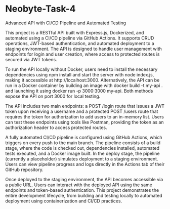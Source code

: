 # Neobyte-Task-4
Advanced API with CI/CD Pipeline and Automated Testing

This project is a RESTful API built with Express.js, Dockerized, and automated using a CI/CD pipeline via GitHub Actions. It supports CRUD operations, JWT-based authentication, and automated deployment to a staging environment. The API is designed to handle user management with endpoints for login and user creation, where access to protected routes is secured via JWT tokens.

To run the API locally without Docker, users need to install the necessary dependencies using npm install and start the server with node index.js, making it accessible at http://localhost:3000. Alternatively, the API can be run in a Docker container by building an image with docker build -t my-api . and launching it using docker run -p 3000:3000 my-api. Both methods expose the API on port 3000 for local testing.

The API includes two main endpoints: a POST /login route that issues a JWT token upon receiving a username and a protected POST /users route that requires the token for authorization to add users to an in-memory list. Users can test these endpoints using tools like Postman, providing the token as an authorization header to access protected routes.

A fully automated CI/CD pipeline is configured using GitHub Actions, which triggers on every push to the main branch. The pipeline consists of a build stage, where the code is checked out, dependencies installed, automated tests executed, and a Docker image built. In the deploy stage, the pipeline (currently a placeholder) simulates deployment to a staging environment. Users can view pipeline progress and logs directly in the Actions tab of their GitHub repository.

Once deployed to the staging environment, the API becomes accessible via a public URL. Users can interact with the deployed API using the same endpoints and token-based authentication. This project demonstrates the entire development lifecycle, from building and testing locally to automated deployment using containerization and CI/CD practices.
